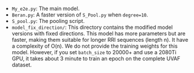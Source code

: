 - `My_e2e.py`: The main model.
- `Beran.py`: A faster version of `S_Pool.py` when `degree=10`.
- `S_pool.py`: The pooling script.
- `model_fix_direction/`: This directory contains the modified model versions with fixed directions. This model has more parameters but are faster, making them suitable for longer RRI sequences (length n). It have a complexity of O(n). We do not provide the training weights for this model. However, if you set `batch_size` to 20000+ and use a 2080Ti GPU, it takes about 3 minute to train an epoch on the complete UVAF dataset.
